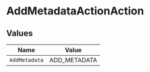 # AddMetadataActionAction


## Values

| Name          | Value         |
| ------------- | ------------- |
| `AddMetadata` | ADD_METADATA  |